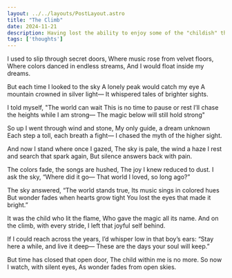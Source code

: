 ```yaml
---
layout: ../../layouts/PostLayout.astro
title: "The Climb"
date: 2024-11-21
description: Having lost the ability to enjoy some of the "childish" things, I realise what I have missed
tags: ['thoughts']
---
```


I used to slip through secret doors,
Where music rose from velvet floors,
Where colors danced in endless streams,
And I would float inside my dreams.

But each time I looked to the sky
A lonely peak would catch my eye
A mountain crowned in silver light—
It whispered tales of brighter sights.

I told myself, "The world can wait
This is no time to pause or rest
I’ll chase the heights while I am strong—
The magic below will still hold strong"

So up I went through wind and stone,
My only guide, a dream unknown
Each step a toll, each breath a fight—
I chased the myth of the higher sight.

And now I stand where once I gazed,
The sky is pale, the wind a haze
I rest and search that spark again,
But silence answers back with pain.

The colors fade, the songs are hushed,
The joy I knew reduced to dust.
I ask the sky, “Where did it go—
That world I loved, so long ago?”

The sky answered, “The world stands true,
Its music sings in colored hues
But wonder fades when hearts grow tight
You lost the eyes that made it bright.”

It was the child who lit the flame,
Who gave the magic all its name.
And on the climb, with every stride,
I left that joyful self behind.

If I could reach across the years,
I’d whisper low in that boy’s ears:
“Stay here a while, and live it deep—
These are the days your soul will keep.”

But time has closed that open door,
The child within me is no more.
So now I watch, with silent eyes,
As wonder fades from open skies.

